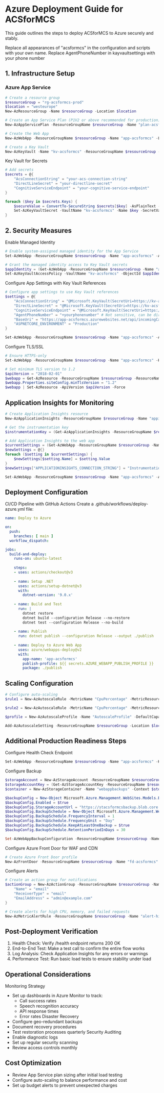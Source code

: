# Azure Deployment Guide for ACSforMCS

This guide outlines the steps to deploy ACSforMCS to Azure securely and stably.

Replace all appearances of "acsformcs" in the configuration and scripts with your own name.
Replace AgentPhoneNumber in kayvaultsettings with your phone number

## 1. Infrastructure Setup

### Azure App Service

```powershell
# Create a resource group
$resourceGroup = "rg-acsformcs-prod"
$location = "westeurope"
New-AzResourceGroup -Name $resourceGroup -Location $location

# Create an App Service Plan (P1V2 or above recommended for production)
New-AzAppServicePlan -ResourceGroupName $resourceGroup -Name "plan-acsformcs" -Location $location -Tier "PremiumV2" -WorkerSize "Small" -NumberofWorkers 2

# Create the Web App
New-AzWebApp -ResourceGroupName $resourceGroup -Name "app-acsformcs" -Location $location -AppServicePlan "plan-acsformcs"

# Create a Key Vault
New-AzKeyVault -Name "kv-acsformcs" -ResourceGroupName $resourceGroup -Location $location
```
Key Vault for Secrets
```powershell
# Add secrets
$secrets = @{
    "AcsConnectionString" = "your-acs-connection-string"
    "DirectLineSecret" = "your-directline-secret"
    "CognitiveServiceEndpoint" = "your-cognitive-service-endpoint"
}

foreach ($key in $secrets.Keys) {
    $secureValue = ConvertTo-SecureString $secrets[$key] -AsPlainText -Force
    Set-AzKeyVaultSecret -VaultName "kv-acsformcs" -Name $key -SecretValue $secureValue
}
```
## 2. Security Measures
Enable Managed Identity
```powershell
# Enable system-assigned managed identity for the App Service
Set-AzWebApp -ResourceGroupName $resourceGroup -Name "app-acsformcs" -AssignIdentity $true

# Grant the managed identity access to Key Vault secrets
$appIdentity = (Get-AzWebApp -ResourceGroupName $resourceGroup -Name "app-acsformcs").Identity.PrincipalId
Set-AzKeyVaultAccessPolicy -VaultName "kv-acsformcs" -ObjectId $appIdentity -PermissionsToSecrets get,list
```
Configure App Settings with Key Vault References
```powershell
# Configure app settings to use Key Vault references
$settings = @{
    "AcsConnectionString" = "@Microsoft.KeyVault(SecretUri=https://kv-acsformcs.vault.azure.net/secrets/AcsConnectionString/)"
    "DirectLineSecret" = "@Microsoft.KeyVault(SecretUri=https://kv-acsformcs.vault.azure.net/secrets/DirectLineSecret/)"
    "CognitiveServiceEndpoint" = "@Microsoft.KeyVault(SecretUri=https://kv-acsformcs.vault.azure.net/secrets/CognitiveServiceEndpoint/)"
    "AgentPhoneNumber" = "+yourphonenumber" # Not sensitive, can be directly set
    "BaseUri" = "https://app-acsformcs.azurewebsites.net/api/incomingCall"
    "ASPNETCORE_ENVIRONMENT" = "Production"
}

Set-AzWebApp -ResourceGroupName $resourceGroup -Name "app-acsformcs" -AppSettings $settings
```

Configure TLS/SSL
```powershell
# Ensure HTTPS-only
Set-AzWebApp -ResourceGroupName $resourceGroup -Name "app-acsformcs" -HttpsOnly $true

# Set minimum TLS version to 1.2
$apiVersion = "2018-02-01"
$webapp = Get-AzResource -ResourceGroupName $resourceGroup -ResourceName "app-acsformcs" -ResourceType "Microsoft.Web/sites" -ApiVersion $apiVersion
$webapp.Properties.siteConfig.minTlsVersion = "1.2"
$webapp | Set-AzResource -ApiVersion $apiVersion -Force
```
## Application Insights for Monitoring

```powershell
# Create Application Insights resource
New-AzApplicationInsights -ResourceGroupName $resourceGroup -Name "appi-acsformcs" -Location $location -Kind web

# Get the instrumentation key
$instrumentationKey = (Get-AzApplicationInsights -ResourceGroupName $resourceGroup -Name "appi-acsformcs").InstrumentationKey

# Add Application Insights to the web app
$currentSettings = (Get-AzWebApp -ResourceGroupName $resourceGroup -Name "app-acsformcs").SiteConfig.AppSettings
$newSettings = @{}
foreach ($setting in $currentSettings) {
    $newSettings[$setting.Name] = $setting.Value
}
$newSettings["APPLICATIONINSIGHTS_CONNECTION_STRING"] = "InstrumentationKey=$instrumentationKey"

Set-AzWebApp -ResourceGroupName $resourceGroup -Name "app-acsformcs" -AppSettings $newSettings
```


## Deployment Configuration
CI/CD Pipeline with GitHub Actions
Create a .github/workflows/deploy-azure.yml file:
```yaml
name: Deploy to Azure

on:
  push:
    branches: [ main ]
  workflow_dispatch:

jobs:
  build-and-deploy:
    runs-on: ubuntu-latest
    
    steps:
    - uses: actions/checkout@v3
    
    - name: Setup .NET
      uses: actions/setup-dotnet@v3
      with:
        dotnet-version: '9.0.x'
        
    - name: Build and Test
      run: |
        dotnet restore
        dotnet build --configuration Release --no-restore
        dotnet test --configuration Release --no-build
        
    - name: Publish
      run: dotnet publish --configuration Release --output ./publish
      
    - name: Deploy to Azure Web App
      uses: azure/webapps-deploy@v2
      with:
        app-name: 'app-acsformcs'
        publish-profile: ${{ secrets.AZURE_WEBAPP_PUBLISH_PROFILE }}
        package: ./publish
```

## Scaling Configuration
```powershell
# Configure auto-scaling
$rule1 = New-AzAutoscaleRule -MetricName "CpuPercentage" -MetricResourceId "/subscriptions/{subscription-id}/resourceGroups/$resourceGroup/providers/Microsoft.Web/serverFarms/plan-acsformcs" -Operator "GreaterThan" -MetricStatistic "Average" -Threshold 70 -TimeAggregationOperator "Average" -ScaleActionCooldown 00:05:00 -ScaleActionDirection "Increase" -ScaleActionScaleType "ChangeCount" -ScaleActionValue 1

$rule2 = New-AzAutoscaleRule -MetricName "CpuPercentage" -MetricResourceId "/subscriptions/{subscription-id}/resourceGroups/$resourceGroup/providers/Microsoft.Web/serverFarms/plan-acsformcs" -Operator "LessThan" -MetricStatistic "Average" -Threshold 30 -TimeAggregationOperator "Average" -ScaleActionCooldown 00:05:00 -ScaleActionDirection "Decrease" -ScaleActionScaleType "ChangeCount" -ScaleActionValue 1

$profile = New-AzAutoscaleProfile -Name "AutoscaleProfile" -DefaultCapacity 2 -MaximumCapacity 5 -MinimumCapacity 1 -Rule $rule1,$rule2 -RecurrenceFrequency "Week"

Add-AzAutoscaleSetting -ResourceGroupName $resourceGroup -Location $location -Name "app-acsformcs-autoscale" -TargetResourceId "/subscriptions/{subscription-id}/resourceGroups/$resourceGroup/providers/Microsoft.Web/serverFarms/plan-acsformcs" -AutoscaleProfile $profile
```

## Additional Production Readiness Steps
Configure Health Check Endpoint
```powershell
Set-AzWebApp -ResourceGroupName $resourceGroup -Name "app-acsformcs" -HealthCheckPath "/health"
```

Configure Backup
```powershell
$storageAccount = New-AzStorageAccount -ResourceGroupName $resourceGroup -Name "stacsformcsbackup" -Location $location -SkuName "Standard_LRS"
$storageAccountKey = (Get-AzStorageAccountKey -ResourceGroupName $resourceGroup -Name "stacsformcsbackup")[0].Value
$container = New-AzStorageContainer -Name "webappbackups" -Context $storageAccount.Context

$backupConfig = New-Object Microsoft.Azure.Management.WebSites.Models.BackupRequest
$backupConfig.Enabled = $true
$backupConfig.StorageAccountUrl = "https://stacsformcsbackup.blob.core.windows.net/webappbackups"
$backupConfig.BackupSchedule = New-Object Microsoft.Azure.Management.WebSites.Models.BackupSchedule
$backupConfig.BackupSchedule.FrequencyInterval = 1
$backupConfig.BackupSchedule.FrequencyUnit = "Day"
$backupConfig.BackupSchedule.KeepAtLeastOneBackup = $true
$backupConfig.BackupSchedule.RetentionPeriodInDays = 30

Set-AzWebAppBackupConfiguration -ResourceGroupName $resourceGroup -Name "app-acsformcs" -BackupSchedule $backupConfig -StorageAccountUrl $storageAccountKey
```

Configure Azure Front Door for WAF and CDN
```powershell
# Create Azure Front Door profile
New-AzFrontDoor -ResourceGroupName $resourceGroup -Name "fd-acsformcs" -FrontDoorName "acsformcs" -BackendPoolName "appservice" -HealthProbePath "/health" -HostName "app-acsformcs.azurewebsites.net"
```

Configure Alerts
```powershell
# Create an action group for notifications
$actionGroup = New-AzActionGroup -ResourceGroupName $resourceGroup -Name "ag-acsformcs" -ShortName "acsformcs" -Receiver @{
    "Name" = "email"
    "ReceiverType" = "email"
    "EmailAddress" = "admin@example.com"
}

# Create alerts for high CPU, memory, and failed requests
New-AzMetricAlertRule -ResourceGroupName $resourceGroup -Name "alert-highcpu" -TargetResourceId "/subscriptions/{subscription-id}/resourceGroups/$resourceGroup/providers/Microsoft.Web/serverFarms/plan-acsformcs" -MetricName "CpuPercentage" -Operator "GreaterThan" -Threshold 80 -WindowSize "00:05:00" -TimeAggregation "Average" -Action $actionGroup
```

## Post-Deployment Verification
1. Health Check: Verify /health endpoint returns 200 OK
2.  End-to-End Test: Make a test call to confirm the entire flow works
3. Log Analysis: Check Application Insights for any errors or warnings
4. Performance Test: Run basic load tests to ensure stability under load

## Operational Considerations
Monitoring Strategy
* Set up dashboards in Azure Monitor to track:
  * Call success rates
  * Speech recognition accuracy
  * API response times
  * Error rates
Disaster Recovery
* Configure geo-redundant backups
* Document recovery procedures
* Test restoration processes quarterly
Security Auditing
* Enable diagnostic logs
* Set up regular security scanning
* Review access controls monthly

## Cost Optimization
* Review App Service plan sizing after initial load testing
* Configure auto-scaling to balance performance and cost
* Set up budget alerts to prevent unexpected charges
